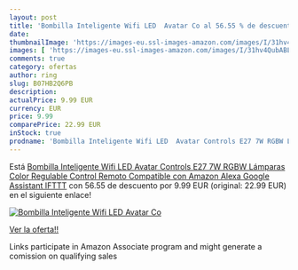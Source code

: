 ```yaml
---
layout: post
title: 'Bombilla Inteligente Wifi LED  Avatar Co al 56.55 % de descuento'
date: 
thumbnailImage: 'https://images-eu.ssl-images-amazon.com/images/I/31hv4QubABL._SL200_.jpg'
images: [ 'https://images-eu.ssl-images-amazon.com/images/I/31hv4QubABL._SL200_.jpg' ]
comments: true
category: ofertas
author: ring
slug: B07HB2Q6PB
description:
actualPrice: 9.99 EUR
currency: EUR
price: 9.99
comparePrice: 22.99 EUR
inStock: true
prodname: 'Bombilla Inteligente Wifi LED  Avatar Controls E27 7W RGBW Lámparas Color Regulable Control Remoto Compatible con Amazon Alexa Google Assistant IFTTT'
---
```


Está [Bombilla Inteligente Wifi LED  Avatar Controls E27 7W RGBW Lámparas Color Regulable Control Remoto Compatible con Amazon Alexa Google Assistant IFTTT](https://www.amazon.es/dp/B07HB2Q6PB/?tag=tolees-21) con 56.55 de descuento por 9.99 EUR (original: 22.99 EUR) en el siguiente enlace!

[![Bombilla Inteligente Wifi LED  Avatar Co](https://images-eu.ssl-images-amazon.com/images/I/31hv4QubABL._SL200_.jpg)](https://www.amazon.es/dp/B07HB2Q6PB/?tag=tolees-21)

[Ver la oferta!!](https://www.amazon.es/dp/B07HB2Q6PB/?tag=tolees-21)

Links participate in Amazon Associate program and might generate a comission on qualifying sales


